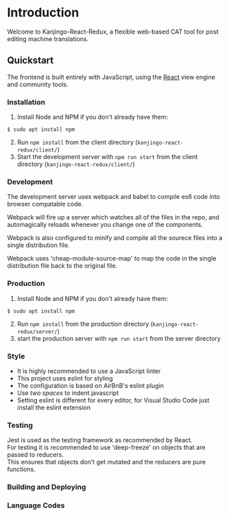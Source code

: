 # Introduction

Welcome to Kanjingo-React-Redux, a flexible web-based CAT tool for post editing machine translations.

## Quickstart

The frontend is built entirely with JavaScript, using the [React](https://github.com/reactjs) view engine and community tools.     

### Installation    

1. Install Node and NPM if you don't already have them:
  ```
  $ sudo apt install npm
  ```
2. Run `npm install` from the client directory (`kanjingo-react-redux/client/`)
3. Start the development server with `npm run start` from the client directory (`kanjingo-react-redux/client/`)

### Development

The development server uses webpack and babel to compile es6 code into browser compatable code.  

Webpack will fire up a server which watches all of the files in the repo, and automagically reloads whenever you change one of the components.  

Webpack is also configured to minify and compile all the sourece files into a single distribution file.   

Webpack uses 'cheap-module-source-map' to map the code in the single distribution file back to the original file.

### Production

1. Install Node and NPM if you don't already have them:
  ```
  $ sudo apt install npm
  ```
2. Run `npm install` from the production directory (`kanjingo-react-redux/server/`) 
3. start the production server with `npm run start` from the server directory

### Style

* It is highly recommended to use a JavaScript linter 
* This project uses eslint for styling
* The configuration is based on AirBnB's eslint plugin
* Use *two spaces* to indent javascript
* Setting eslint is different for every editor, for Visual Studio Code just install the eslint extension

### Testing

Jest is used as the testing framework as recommended by React.  
For testing it is recommended to use 'deep-freeze' on objects that are passed to reducers.  
This ensures that objects don't get mutated and the reducers are pure functions.

### Building and Deploying

### Language Codes
